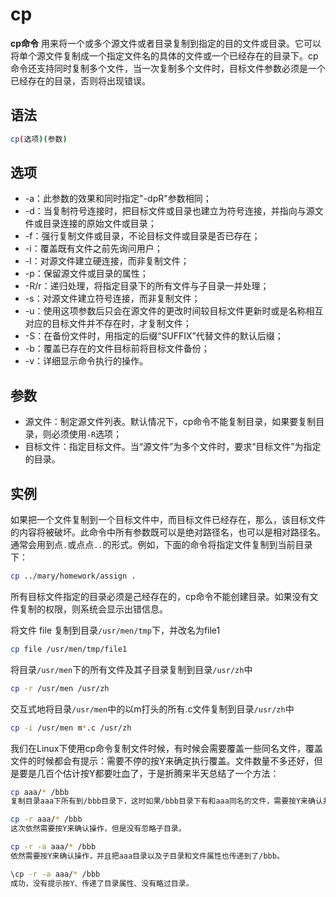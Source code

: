 cp
===

**cp命令** 用来将一个或多个源文件或者目录复制到指定的目的文件或目录。它可以将单个源文件复制成一个指定文件名的具体的文件或一个已经存在的目录下。cp命令还支持同时复制多个文件，当一次复制多个文件时，目标文件参数必须是一个已经存在的目录，否则将出现错误。

## 语法  

```bash
cp(选项)(参数)
```

## 选项  

- -a：此参数的效果和同时指定"-dpR"参数相同；
- -d：当复制符号连接时，把目标文件或目录也建立为符号连接，并指向与源文件或目录连接的原始文件或目录；
- -f：强行复制文件或目录，不论目标文件或目录是否已存在；
- -i：覆盖既有文件之前先询问用户；
- -l：对源文件建立硬连接，而非复制文件；
- -p：保留源文件或目录的属性；
- -R/r：递归处理，将指定目录下的所有文件与子目录一并处理；
- -s：对源文件建立符号连接，而非复制文件；
- -u：使用这项参数后只会在源文件的更改时间较目标文件更新时或是名称相互对应的目标文件并不存在时，才复制文件；
- -S：在备份文件时，用指定的后缀“SUFFIX”代替文件的默认后缀；
- -b：覆盖已存在的文件目标前将目标文件备份；
- -v：详细显示命令执行的操作。

## 参数  

* 源文件：制定源文件列表。默认情况下，cp命令不能复制目录，如果要复制目录，则必须使用`-R`选项；
* 目标文件：指定目标文件。当“源文件”为多个文件时，要求“目标文件”为指定的目录。

## 实例  

如果把一个文件复制到一个目标文件中，而目标文件已经存在，那么，该目标文件的内容将被破坏。此命令中所有参数既可以是绝对路径名，也可以是相对路径名。通常会用到点`.`或点点`..`的形式。例如，下面的命令将指定文件复制到当前目录下：

```bash
cp ../mary/homework/assign .
```

所有目标文件指定的目录必须是己经存在的，cp命令不能创建目录。如果没有文件复制的权限，则系统会显示出错信息。

将文件 file 复制到目录`/usr/men/tmp`下，并改名为file1

```bash
cp file /usr/men/tmp/file1
```

将目录`/usr/men`下的所有文件及其子目录复制到目录`/usr/zh`中

```bash
cp -r /usr/men /usr/zh
```

交互式地将目录`/usr/men`中的以m打头的所有.c文件复制到目录`/usr/zh`中

```bash
cp -i /usr/men m*.c /usr/zh
```

我们在Linux下使用cp命令复制文件时候，有时候会需要覆盖一些同名文件，覆盖文件的时候都会有提示：需要不停的按Y来确定执行覆盖。文件数量不多还好，但是要是几百个估计按Y都要吐血了，于是折腾来半天总结了一个方法：

```bash
cp aaa/* /bbb
复制目录aaa下所有到/bbb目录下，这时如果/bbb目录下有和aaa同名的文件，需要按Y来确认并且会略过aaa目录下的子目录。

cp -r aaa/* /bbb
这次依然需要按Y来确认操作，但是没有忽略子目录。

cp -r -a aaa/* /bbb
依然需要按Y来确认操作，并且把aaa目录以及子目录和文件属性也传递到了/bbb。

\cp -r -a aaa/* /bbb
成功，没有提示按Y、传递了目录属性、没有略过目录。
```
